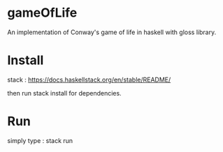 # gameOfLife

An implementation of Conway's game of life in haskell with gloss library.

# Install

stack : https://docs.haskellstack.org/en/stable/README/

then run stack install for dependencies.

# Run

simply type : stack run
